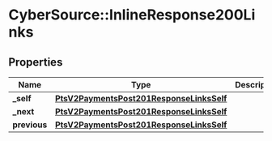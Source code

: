 # CyberSource::InlineResponse200Links

## Properties
Name | Type | Description | Notes
------------ | ------------- | ------------- | -------------
**_self** | [**PtsV2PaymentsPost201ResponseLinksSelf**](PtsV2PaymentsPost201ResponseLinksSelf.md) |  | [optional] 
**_next** | [**PtsV2PaymentsPost201ResponseLinksSelf**](PtsV2PaymentsPost201ResponseLinksSelf.md) |  | [optional] 
**previous** | [**PtsV2PaymentsPost201ResponseLinksSelf**](PtsV2PaymentsPost201ResponseLinksSelf.md) |  | [optional] 


